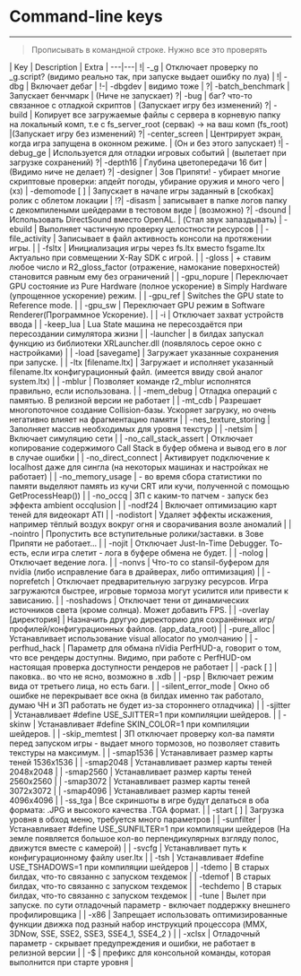 # Command-line keys

___

> Прописывать в командной строке. Нужно все это проверять

| Key | Description | Extra |
---|---|
!| -_g | Отключает проверку по _g.script? (видимо реально так, при запуске выдает ошибку по луа) |
!| -dbg | Включает дебаг |
!-| -dbgdev | видимо тоже |
?| -batch_benchmark | Запускает бенчмарк | (Ниче не запускает)
?| -bug | баг? что-то связанное с отладкой скриптов | (Запускает игру без изменений)
?| -build | Копирует все загружаемые файлы с сервера в корневую папку на локальный комп, т.е с fs_server_root (сервак) -> на ваш комп (fs_root) |(Запускает игру без изменений)
?| -center_screen | Центрирует экран, когда игра запущена в оконном режиме. | (Он и без этого запускает)
!| -debug_ge | Используется для отладки игровых событий | (вылетает при загрузке сохранений)
?| -depth16 | Глубина цветопередачи 16 бит | (Видимо ниче не делает)
?| -designer | Зов Припяти! - убирает многие скриптовые проверки: апдейт погоды, убирание оружия и много чего | (хз)
| -demomode [ ] | Запускает в начале игры заданный в [скобках] ролик с облетом локации |
!?| -disasm | записывает в папке логов папку с декомпилеными шейдерами в тестовом виде | (возможно)
?| -dsound | Использовать DirectSound вместо OpenAL. | (Стал звук запаздывать)
| -ebuild | Выполняет частичную проверку целостности ресурсов |
| -file_activity | Записывает в файл активность консоли на протяжении игры. |
| -fsltx | Инициализация игры через fs.ltx вместо fsgame.ltx Актуально при совмещении X-Ray SDK с игрой. |
| -gloss | + ставим любое число и R2_gloss_factor (отражение, намокание поверхностей) становится равным ему без ограничений |
| -gpu_nopure | Переключает GPU состояние из Pure Hardware (полное ускорение) в Simply Hardware (упрощенное ускорение) режим. |
| -gpu_ref | Switches the GPU state to Reference mode. |
| -gpu_sw | Переключает GPU режим в Software Renderer(Программное Ускорение). |
| -i | Отключает захват устройств ввода |
| -keep_lua | Lua State машина не пересоздаётся при пересоздании симулятора жизни |
| -launcher | в билдах запускал функцию из библиотеки XRLauncher.dll (появлялось серое окно с настройками) |
| -load [savegame] | Загружает указанные сохранения при запуске. |
| -ltx [filename.ltx] | Загружает и исполняет указанный filename.ltx конфигурационный файл. (имеется ввиду свой аналог system.ltx) |
| -mblur | Позволяет команде r2_mblur исполнятся правильно, если использована. |
| -mem_debug | Отладка операций с памятью. В релизной версии не работает |
| -mt_cdb | Разрешает многопоточное создание Collision-базы. Ускоряет загрузку, но очень негативно влияет на фрагментацию памяти |
| -nes_texture_storing | Заполняет массив необходимых для уровня текстур |
| -netsim | Включает симуляцию сети |
| -no_call_stack_assert | Отключает копирование содержимого Call Stack в буфер обмена и вывод его в лог в случае ошибки |
| -no_direct_connect | Активирует подключение к localhost даже для сингла (на некоторых машинах и настройках не работает) |
| -no_memory_usage | - во время сбора статистики по памяти выделяют память из кучи CRT или кучи, полученной с помощью GetProcessHeap()) |
| -no_occq | ЗП c каким-то патчем - запуск без эффекта ambient occqlusion |
| -nodf24 | Включает оптимизацию карт теней для видеокарт ATI |
| -nodistort | Удаляет эффекты искажения, например тёплый воздух вокруг огня и сворачивания возле аномалий |
| -nointro | Пропустить все вступительные ролики/заставки. в Зове Припяти не работает... |
| -nojit | Отключает Just-In-Time Debugger. То-есть, если игра слетит - лога в буфере обмена не будет. |
| -nolog | Отключает ведение лога. |
| -nonvs | Что-то со stansil-буфером для nvidia (либо исправление бага в драйверах, либо оптимизация) |
| -noprefetch | Отключает предварительную загрузку ресурсов. Игра загружаются быстрее, игровые тормоза могут усилится или привести к зависанию. |
| -noshadows | Отключает тени от динамических источников света (кроме солнца). Может добавить FPS. |
| -overlay [директория] | Назначить другую директорию для сохранённых игр/профилей/конфигурационных файлов. (app_data_root) |
| -pure_alloc | Устанавливает использование visual allocator по умолчанию |
| -perfhud_hack | Параметр для обмана nVidia PerfHUD-а, говорит о том, что все рендеры доступны. Видимо, при работе с PerfHUD-ом настоящая проверка доступности рендеров не работает |
| -pack [ ] | паковка.. во что не ясно, возможно в .xdb |
| -psp | Включает режим вида от третьего лица, но есть баги. |
| -silent_error_mode | Окно об ошибке не перекрывает все окна (в билдах именно так работало, думаю ЧН и ЗП работать не будет из-за стороннего отладчика) |
| -sjitter | Устанавливает #define USE_SJITTER=1 при компиляции шейдеров. |
| -skinw | Устанавливает #define SKIN_COLOR=1 при компиляции шейдеров. |
| -skip_memtest | ЗП отключает проверку кол-ва памяти перед запуском игры - выдает много тормозов, но позволяет ставить текстуры на максимум. |
| -smap1536 | Устанавливает размер карты теней 1536x1536 |
| -smap2048 | Устанавливает размер карты теней 2048x2048 |
| -smap2560 | Устанавливает размер карты теней 2560x2560 |
| -smap3072 | Устанавливает размер карты теней 3072x3072 |
| -smap4096 | Устанавливает размер карты теней 4096x4096 |
| -ss_tga | Все скриншоты в игре будут делаться в оба формата: .JPG и высокого качества .TGA формат. |
| -start [ ] | Загрузка уровня в обход меню, требуется много параметров |
| -sunfilter | Устанавливает #define USE_SUNFILTER=1 при компиляции шейдеров (На земле появляется большое кол-во перпендикулярных взгляду полос, движутся вместе с камерой) |
| -svcfg | Устанавливает путь к конфигурационному файлу user.ltx |
| -tsh | Устанавливает #define USE_TSHADOWS=1 при компиляции шейдеров |
| -tdemo | В старых билдах, что-то связанно с запуском техдемок |
| -tdemof | В старых билдах, что-то связанно с запуском техдемок |
| -techdemo | В старых билдах, что-то связанно с запуском техдемок |
| -tune | Вылет при запуске. по сути отладочный параметр - включает поддержку внешнего профилировщика |
| -x86 | Запрещает использовать оптимизированные функции движка под разный набор инструкций процессора (MMX, 3DNow, SSE, SSE2, SSE3, SSE4_1, SSE4_2 ) |
| -xclsx | Отладочный параметр - скрывает предупреждения и ошибки, не работает в релизной версии |
| -$ | префикс для консольной команды, которая выполнится при старте уровня |
